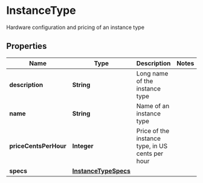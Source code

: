 

# InstanceType

Hardware configuration and pricing of an instance type

## Properties

| Name | Type | Description | Notes |
|------------ | ------------- | ------------- | -------------|
|**description** | **String** | Long name of the instance type |  |
|**name** | **String** | Name of an instance type |  |
|**priceCentsPerHour** | **Integer** | Price of the instance type, in US cents per hour |  |
|**specs** | [**InstanceTypeSpecs**](InstanceTypeSpecs.md) |  |  |



